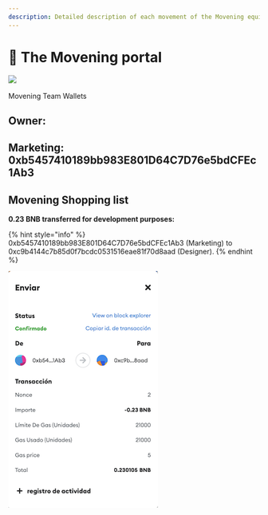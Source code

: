 ```yaml
---
description: Detailed description of each movement of the Movening equipment
---
```


# 🔮 The Movening portal

![](<../.gitbook/assets/Logo TEAM MOVENING\_Mesa de trabajo 1 copia 6 (1).jpg>)

Movening Team Wallets

## Owner:

## Marketing: 0xb5457410189bb983E801D64C7D76e5bdCFEc1Ab3



## Movening Shopping list

**0.23 BNB transferred for development purposes:**

{% hint style="info" %}
0xb5457410189bb983E801D64C7D76e5bdCFEc1Ab3 (Marketing)  to 0xc9b4144c7b85d0f7bcdc0531516eae81f70d8aad (Designer).
{% endhint %}

![](<../.gitbook/assets/Pago a Maikel(logos) (1).png>)

